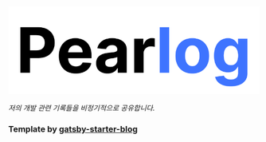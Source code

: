 ![](./src/images/pearlog_white.png)

_저의 개발 관련 기록들을 비정기적으로 공유합니다._

### Template by [gatsby-starter-blog](https://www.gatsbyjs.com/starters/gatsbyjs/gatsby-starter-blog)

